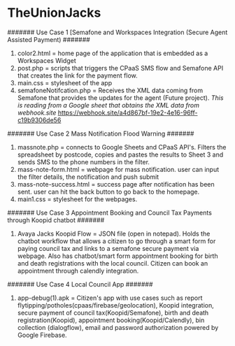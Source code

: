 # TheUnionJacks

####### Use Case 1 [Semafone and Workspaces Integration (Secure Agent Assisted Payment) #######

1. color2.html = home page of the application that is embedded as a Workspaces Widget
2. post.php = scripts that triggers the CPaaS SMS flow and Semafone API that creates the link for the payment flow.
3. main.css = stylesheet of the app
4. semafoneNotifcation.php = Receives the XML data coming from Semafone that provides the updates for the agent (Future project). *This is reading from a Google sheet that obtains the XML data from webhook.site* 	https://webhook.site/a4d867bf-19e2-4e16-96ff-c19b9306de56

####### Use Case 2 Mass Notification Flood Warning #######

1. massnote.php = connects to Google Sheets and CPaaS API's. Filters the spreadsheet by postcode, copies and pastes the results to Sheet 3 and sends SMS to the phone numbers in the filter.
2. mass-note-form.html = webpage for mass notification. user can input the filter details, the notification and push submit
3. mass-note-success.html = success page after notification has been sent. user can hit the back button to go back to the homepage.
4. main1.css = stylesheet for the webpages. 

####### Use Case 3 Appointment Booking and Council Tax Payments through Koopid chatbot #######

1. Avaya Jacks Koopid Flow = JSON file (open in notepad). Holds the chatbot workflow that allows a citizen to go through a smart form for paying council tax and links to a semafone secure payment via webpage. Also has chatbot/smart form appointment booking for birth and death registrations with the local council. Citizen can book an appointment through calendly integration.

####### Use Case 4 Local Council App #######
1. app-debug(1).apk = Citizen's app with use cases such as report flytipping/potholes(cpaas/firebase/geolocation), Koopid integration, secure payment of council tax(Koopid/Semafone), birth and death registration(Koopid), appointment booking(Koopid/Calendly), bin collection (dialogflow), email and password authorization powered by Google Firebase.
